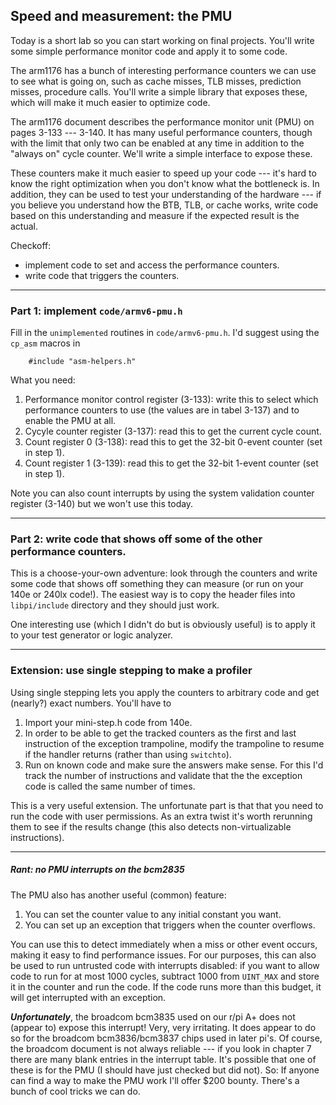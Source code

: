 ## Speed and measurement: the PMU

Today is a short lab so you can start working on final projects.  You'll
write some simple performance monitor code and apply it to some code.

The arm1176 has a bunch of interesting performance counters
we can use to see what is going on, such as cache misses, TLB misses,
prediction misses, procedure calls.  You'll write a simple library that
exposes these, which will make it much easier to optimize code.

The arm1176 document describes the performance monitor unit (PMU) on pages
3-133 --- 3-140.  It has many useful performance counters, though with the
limit that only two can be enabled at any time in addition to the "always
on" cycle counter.  We'll write a simple interface to expose these.

These counters make it much easier to speed up your code --- it's hard to
know the right optimization when you don't know what the bottleneck is.
In addition, they can be used to test your understanding of the hardware
--- if you believe you understand how the BTB, TLB, or cache works, write
code based on this understanding and measure if the expected result is
the actual.

Checkoff:
  - implement code to set and access the performance counters.
  - write code that triggers the counters.

----------------------------------------------------------------------
### Part 1:  implement `code/armv6-pmu.h`

Fill in the `unimplemented` routines in `code/armv6-pmu.h`.  I'd suggest
using the `cp_asm` macros in

        #include "asm-helpers.h"

What you need:
   1. Performance monitor control register (3-133): write this to
      select which performance counters to use (the values are in tabel
      3-137) and to enable the PMU at all.
   2. Cycyle counter register (3-137): read this to get the current
      cycle count.
   3. Count register 0 (3-138): read this to get the 32-bit 0-event
      counter (set in step 1).
   4. Count register 1 (3-139): read this to get the 32-bit 1-event
      counter (set in step 1).

Note you can also count interrupts by using the system validation counter
register (3-140) but we won't use this today.

----------------------------------------------------------------------
### Part 2: write code that shows off some of the other performance counters.

This is a choose-your-own adventure:  look through the counters and
write some code that shows off something they can measure (or run on your
140e or 240lx code!).  The easiest way is to copy the header files into
`libpi/include` directory and they should just work.

One interesting use (which I didn't do but is obviously useful) is to 
apply it to your test generator or logic analyzer.

----------------------------------------------------------------------
### Extension: use single stepping to make a profiler

Using single stepping lets you apply the counters to arbitrary code and
get (nearly?) exact numbers.  You'll have to 
  1. Import your mini-step.h code from 140e.
  2. In order to be able to get the tracked counters as the first
     and last instruction of the exception trampoline, modify the
     trampoline to resume if the handler returns (rather than using
     `switchto`).
   3. Run on known code and make sure the answers make sense.  For this
      I'd track the number of instructions and validate that the 
      the exception code is called the same number of times.

This is a very useful extension.  The unfortunate part is that that you
need to run the code with user permissions.  As an extra twist it's
worth rerunning them to see if the results change (this also detects
non-virtualizable instructions).

----------------------------------------------------------------------
##### Rant: no PMU interrupts on the bcm2835

The PMU also has another useful (common) feature:
  1. You can set the counter value to any initial constant you want.
  2. You can set up an exception that triggers when the counter overflows.

You can use this to detect immediately when a miss or other event occurs,
making it easy to find performance issues.  For our purposes, this can
also be used to run untrusted code with interrupts disabled:  if you
want to allow code to run for at most 1000 cycles, subtract 1000 from
`UINT_MAX` and store it in the counter and run the code.  If the code
runs more than this budget, it will get interrupted with an exception.

***Unfortunately***, the broadcom bcm3835 used on our r/pi A+  does not
(appear to) expose this interrupt!  Very, very irritating.   It does
appear to do so for the broadcom bcm3836/bcm3837 chips used in later pi's.
Of course, the broadcom document is not always reliable --- if you
look in chapter 7 there are many blank entries in the interrupt table.
It's possible that one of these is for the PMU (I should have just checked
but did not).  So: If anyone can find a way to make the PMU work I'll
offer  $200 bounty.  There's a bunch of cool tricks we can do.
